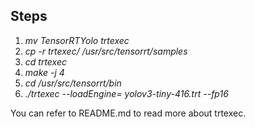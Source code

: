 ## Steps

1.  <i> mv TensorRTYolo trtexec </i> 
2.  <i> cp -r trtexec/ /usr/src/tensorrt/samples </i>
3.  <i> cd trtexec </i>
4.  <i> make -j 4 </i>
5.  <i> cd /usr/src/tensorrt/bin </i>
6.  <i> ./trtexec --loadEngine= yolov3-tiny-416.trt --fp16 </i>


You can refer to README.md to read more about trtexec.
